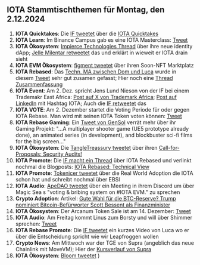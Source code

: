 ## IOTA Stammtischthemen für Montag, den 2.12.2024

1. **IOTA Quicktakes**: Die [IF tweetet](https://x.com/iota/status/1861005304810332484) über die [IOTA Quicktakes](https://x.com/iota/status/1861005304810332484)
2. **IOTA Learn**: Im Binance Campus gab es eine IOTA Masterclass: [Tweet](https://x.com/luckybb88/status/1861253511755039068)
3. **IOTA Ökosystem**: [Impierce Technologies Thread](https://x.com/ImpierceTech/status/1861063216723374342) über ihre neue identity dApp; [Jelle Milentar retweetet](https://x.com/JelleFm/status/1861101541953814644) das und erklärt in wieweit er IOTA drain sieht
4. **IOTA EVM Ökosystem**: [figment tweetet](https://x.com/figment_nfts/status/1861104218725036338) über ihren Soon-NFT Marktplatz
5. **IOTA Rebased**: Das [Techn. MA zwischen Dom und Luca](https://www.youtube.com/live/bbcM0pL4RTU) wurde in diesem [Tweet](https://x.com/karlaxelm/status/1861104988488974687) sehr gut zusamen gefasst; Hier noch eine [Thread Zusammenfassung](https://x.com/hashtag_flesh/status/1861173566810530298)
6. **IOTA Event**: Am 2. Dez. spricht Jens Lund Nieson von der IF bei einem Trademakr East Africa: [Post auf X von Trademark Africa](https://x.com/TradeMarkAfrica/status/1860993395151282619); [Post auf LinkedIn](https://www.linkedin.com/feed/update/urn:li:activity:7266746346731130880/?actorCompanyId=1117890) mit Hashtag IOTA; Auch die [IF retweetet](https://x.com/iota/status/1861340513044934802) das
7. **IOTA VOTE**: Am 2. Dezember startet die Voting Periode für oder gegen IOTA Rebase. Man wird mit seinen IOTA Token voten können: [Tweet](https://x.com/iota/status/1861047234512519594)
8. **IOTA Rebase Gaming**: Ein [Tweet von GenSol](https://x.com/GenSol_io/status/1861293012745363852) verrät mehr über ihr Gaming Projekt: "...A multiplayer shooter game (UE5 prototype already done), an animated series (in development), and blockbuster sci-fi films for the big screen..."
9. **IOTA Ökosystem**: Die [TangleTreassury tweetet](https://x.com/TangleTreasury/status/1861289635906789481) über ihren [Call-for-Proposals: Security Audits!](https://medium.com/@tangletreasury_87751/call-for-proposals-security-audits-28ee74a315b0)
10. **IOTA Promote**: Die [IF macht ein Thread](https://x.com/iota/status/1861439778232656040) über IOTA Rebased und verlinkt nochmal die Blogposts: [IOTA Rebased: Technical View](https://blog.iota.org/iota-rebased-technical-view/)
11. **IOTA Promote**: [Tokenicer tweetet](https://x.com/Tokenicer/status/1861687014547947630) über die Real World Adoption die IOTA schon hat und schreibt nochmal über EBSI
12. **IOTA Audio**: [ApeDAO tweetet](https://x.com/0xApeDAO/status/1861670535324635409) über ein Meeting in ihrem Discord um über Magic Sea s "voting & bribing system on #IOTA EVM." zu sprechen
13. **Crypto Adoption**: Artikel: [Gute Wahl für die BTC-Reserve? Trump nominiert Bitcoin-Befürworter Scott Bessent als Finanzminister](https://www.blocktrainer.de/blog/trump-nominiert-bitcoin-befuerworter-scott-bessent-als-finanzminister)
14. **IOTA Ökosystem**: Der Arcanum Token Sale ist am 14. Dezember: [Tweet](https://x.com/DarkMythosIOTA/status/1861411158164385806)
15. **IOTA Audio**: Am Freitag kommt Linus zum Borsty und will über Shimmer sprechen: [Tweet](https://x.com/tangle_talk/status/1861418308571943286)
16. **IOTA Rebase Promote**: Die [IF tweetet](https://x.com/iota/status/1861742404870537602) ein kurzes Video von Luca wo er über die Entscheidung spricht wie wir Leapfroggen wollen
17. **Crypto News**: Am Mittwoch war der TGE von Supra (angeblich das neue Chainlink mit MoveVM); Hier der [Kursverlauf von Supra](https://coinmarketcap.com/de/currencies/supra/)
18. **IOTA Ökosystem**: [Bloom tweetet](https://x.com/bloomwalletio/status/1861780850930511961)
)

